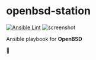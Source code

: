 # openbsd-station
[![Ansible Lint](https://github.com/charlesrocket/openbsd-station/workflows/Ansible%20Lint/badge.svg)](https://github.com/charlesrocket/openbsd-station/actions)
![screenshot](screenshot.gif)

Ansible playbook for **OpenBSD**

🚧
